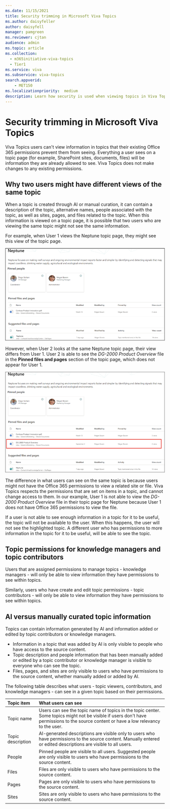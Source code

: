 ```yaml
---
ms.date: 11/15/2021
title: Security trimming in Microsoft Viva Topics
ms.author: daisyfeller
author: daisyfell
manager: pamgreen
ms.reviewer: cjtan
audience: admin
ms.topic: article
ms.collection:
  - m365initiative-viva-topics
  - Tier1
ms.service: viva 
ms.subservice: viva-topics 
search.appverid:
    - MET150  
ms.localizationpriority:  medium
description: Learn how security is used when viewing topics in Viva Topics.
---
```


# Security trimming in Microsoft Viva Topics

Viva Topics users can't view information in topics that their existing Office 365 permissions prevent them from seeing. Everything a user sees on a topic page (for example, SharePoint sites, documents, files) will be information they are already allowed to see. Viva Topics does not make changes to any existing permissions.

## Why two users might have different views of the same topic

When a topic is created through AI or manual curation, it can contain a description of the topic, alternative names, people associated with the topic, as well as sites, pages, and files related to the topic. When this information is viewed on a topic page, it is possible that two users who are viewing the same topic might not see the same information.
  
For example, when User 1 views the Neptune topic page, they might see this view of the topic page.

![Neptune topic for user 1.](../media/knowledge-management/user2-topic-view.png) </br> 

However, when User 2 looks at the same Neptune topic page, their view differs from User 1.  User 2 is able to see the *DG-2000 Product Overview* file in the **Pinned files and pages** section of the topic page, which does not appear for User 1. 

![Neptune topic for user 2.](../media/knowledge-management/user1-topic-view.png) </br> 

The difference in what users can see on the same topic is because users might not have the Office 365 permissions to view a related site or file.  Viva Topics respects the permissions that are set on items in a topic, and cannot change access to them. In our example, User 1 is not able to view the *DG-2000 Product Overview* file in their topic page for Neptune because User 1 does not have Office 365 permissions to view the file.

If a user is not able to see enough information in a topic for it to be useful, the topic will not be available to the user. When this happens, the user will not see the highlighted topic. A different user who has permissions to more information in the topic for it to be useful, will be able to see the topic.


## Topic permissions for knowledge managers and topic contributors

Users that are assigned permissions to manage topics - knowledge managers - will only be able to view information they have permissions to see within topics.

Similarly, users who have create and edit topic permissions - topic contributors - will only be able to view information they have permissions to see within topics. 


## AI versus manually curated topic information

Topics can contain information generated by AI and information added or edited by topic contributors or knowledge managers.

 - Information in a topic that was added by AI is only visible to people who have access to the source content.
 - Topic description and people information that has been manually added or edited by a topic contributor or knowledge manager is visible to everyone who can see the topic.
 - Files, pages, and sites are only visible to users who have permissions to the source content, whether manually added or added by AI.

The following table describes what users - topic viewers, contributors, and knowledge managers - can see in a given topic based on their permissions.

|Topic item|What users can see|
|:---------|:------------------|
|Topic name|Users can see the topic name of topics in the topic center. Some topics might not be visible if users don't have permissions to the source content or have a low relevancy to the user.|
|Topic description|AI-generated descriptions are visible only to users who have permissions to the source content. Manually entered or edited descriptions are visible to all users.|
|People|Pinned people are visible to all users. Suggested people are only visible to users who have permissions to the source content.|
|Files|Files are only visible to users who have permissions to the source content.|
|Pages|Pages are only visible to users who have permissions to the source content.|
|Sites|Sites are only visible to users who have permissions to the source content.|

